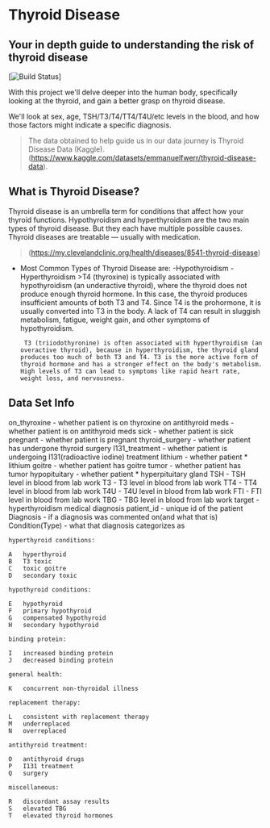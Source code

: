 # Thyroid Disease

## Your in depth guide to understanding the risk of thyroid disease

[![Build Status](https://github.com/Jorgen85Lex/Thyroid_Disease.git)]

With this project we'll delve deeper into the human body, specifically looking at the thyroid, and gain a better grasp on thyroid disease. 

We'll look at sex, age, TSH/T3/T4/TT4/T4U/etc levels in the blood, and how those factors might indicate a specific diagnosis. 
>The data obtained to help guide us in our data journey is Thyroid Disease Data (Kaggle).
(https://www.kaggle.com/datasets/emmanuelfwerr/thyroid-disease-data).

## What is Thyroid Disease?
Thyroid disease is an umbrella term for conditions that affect how your thyroid functions. Hypothyroidism and hyperthyroidism are the two main types of thyroid disease. But they each have multiple possible causes. Thyroid diseases are treatable — usually with medication. 
> (https://my.clevelandclinic.org/health/diseases/8541-thyroid-disease)

- Most Common Types of Thyroid Disease are:
    -Hypothyroidism
    -Hyperthyroidism
        >T4 (thyroxine) is typically associated with hypothyroidism (an underactive thyroid), where the thyroid does not produce enough thyroid hormone. In this case, the thyroid produces insufficient amounts of both T3 and T4. Since T4 is the prohormone, it is usually converted into T3 in the body. A lack of T4 can result in sluggish metabolism, fatigue, weight gain, and other symptoms of hypothyroidism.
   
       T3 (triiodothyronine) is often associated with hyperthyroidism (an overactive thyroid), because in hyperthyroidism, the thyroid gland produces too much of both T3 and T4. T3 is the more active form of thyroid hormone and has a stronger effect on the body's metabolism. High levels of T3 can lead to symptoms like rapid heart rate, weight loss, and nervousness.

## Data Set Info 
on_thyroxine - whether patient is on thyroxine
on antithyroid meds - whether patient is on antithyroid meds 
sick - whether patient is sick
pregnant - whether patient is pregnant
thyroid_surgery - whether patient has undergone thyroid surgery 
I131_treatment - whether patient is undergoing I131(radioactive iodine) treatment 
lithium - whether patient * lithium
goitre - whether patient has goitre
tumor - whether patient has tumor
hypopituitary - whether patient * hyperpituitary gland
TSH - TSH level in blood from lab work
T3 - T3 level in blood from lab work
TT4 - TT4 level in blood from lab work
T4U - T4U level in blood from lab work
FTI - FTI level in blood from lab work
TBG - TBG level in blood from lab work
target - hyperthyroidism medical diagnosis
patient_id - unique id of the patient
Diagnosis - if a diagnosis was commented on(and what that is)
Condition(Type) - what that diagnosis categorizes as

    hyperthyroid conditions:

    A   hyperthyroid
    B   T3 toxic
    C   toxic goitre
    D   secondary toxic

    hypothyroid conditions:

    E   hypothyroid
    F   primary hypothyroid
    G   compensated hypothyroid
    H   secondary hypothyroid

    binding protein:

    I   increased binding protein
    J   decreased binding protein

    general health:

    K   concurrent non-thyroidal illness

    replacement therapy:

    L   consistent with replacement therapy
    M   underreplaced
    N   overreplaced

    antithyroid treatment:

    O   antithyroid drugs
    P   I131 treatment
    Q   surgery

    miscellaneous:

    R   discordant assay results
    S   elevated TBG
    T   elevated thyroid hormones